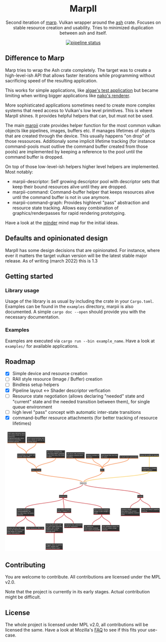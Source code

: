 <div align="center">

# MarpII

Second iteration of [marp](gitlab.com/tendsinmende/marp). Vulkan wrapper around the [ash](crates.io/crates/ash) crate. Focuses on stable resource creation and usability. Tries to minimized duplication between ash and itself.

[![pipeline status](https://gitlab.com/tendsinmende/algae/badges/main/pipeline.svg)](https://gitlab.com/tendsinmende/marpii/-/commits/main)

</div>

## Difference to Marp
Marp tries to wrap the Ash crate completely. The target was to create a high-level-ish API that allows faster iterations while programming without sacrificing speed of the resulting application.

This works for simple applications, like [algae's test application](https://gitlab.com/tendsinmende/algae/-/tree/main/crates/vulkan_runner) but became limiting when writing bigger applications like [nako's renderer](https://gitlab.com/tendsinmende/nako/-/tree/main/crates/nakorender).

More sophisticated applications sometimes need to create more complex systems that need access to Vulkan's low level primitives. This is where MarpII shines. It provides helpful helpers that can, but must not be used.

The main [marpii](crates/marpii) crate provides helper function for the most common vulkan objects like pipelines, images, buffers etc. If manages lifetimes of objects that are created through the device. This usually happens "on drop" of those ressources. Additionaly some implicit lifetime tracking (for instance command-pools must outlive the command buffer created from those pools) are implemented by keeping a reference to the pool until the command buffer is dropped.

On top of those low-level-ish helpers higher level helpers are implemented. Most notably:


- marpii-descriptor: Self growing descriptor pool with descriptor sets that keep their bound resources alive until they are dropped.
- marpii-command: Command-buffer helper that keeps resources alive until the command buffer is not in use anymore. 
- marpii-command-graph: Provides highlevel "pass" abstraction and resource state tracking. Allows easy combination of graphics/renderpasses for rapid rendering prototyping.


Have a look at the [minder](https://flathub.org/apps/details/com.github.phase1geo.minder) mind map for the initial ideas.

## Defaults and opinionated design

MarpII has some design decisions that are opinionated. For instance, where ever it matters the target vulkan version will be the latest stable major release. As of writing (march 2022) this is 1.3 

## Getting started

### Library usage

Usage of the library is as usual by including the crate in your `Cargo.toml`.
Examples can be found in the `examples` directory, marpii is also documented. A simple `cargo doc --open` should provide you with the necessary documentation.

### Examples

Examples are executed via `cargo run --bin example_name`. Have a look at `examples/` for available applications.


## Roadmap
- [x] Simple device and resource creation
- [ ] RAII style resource (Image / Buffer) creation
- [ ] Bindless setup helpers
- [x] Pipeline layout <-> Shader descriptor verfication
- [ ] Resource state negotiation (allows declaring "needed" state and "current" state and the needed transition between them), for single queue environment
- [ ] high level "pass" concept with automatic inter-state transitions
- [x] command-buffer resource attachments (for better tracking of resource lifetimes)

![Initial mind map](resources/initialMindMap.svg)

## Contributing

You are welcome to contribute. All contributions are licensed under the MPL v2.0.

Note that the project is currently in its early stages. Actual contribution might be difficult.

## License

The whole project is licensed under MPL v2.0, all contributions will be licensed the same. Have a look at Mozilla's [FAQ](https://www.mozilla.org/en-US/MPL/2.0/FAQ/) to see if this fits your use-case.
